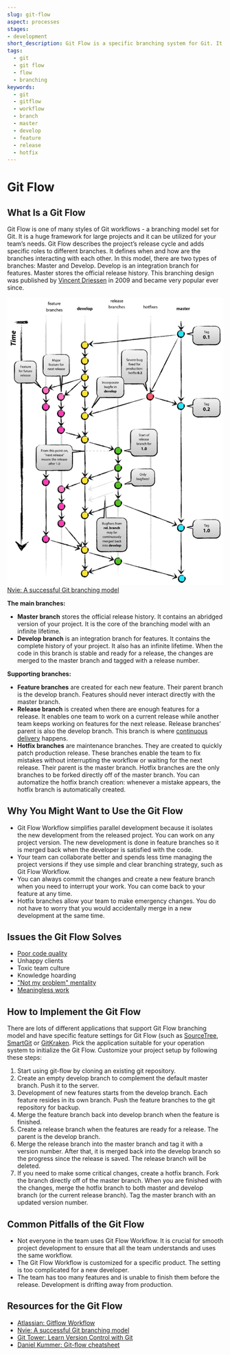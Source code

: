 ```yaml
---
slug: git-flow
aspect: processes
stages:
- development
short_description: Git Flow is a specific branching system for Git. It helps the team to better control and add different project versions.
tags:
  - git
  - git flow
  - flow
  - branching
keywords:
  - git
  - gitflow
  - workflow
  - branch
  - master
  - develop
  - feature
  - release
  - hotfix
---
```


# Git Flow

## What Is a Git Flow
Git Flow is one of many styles of Git workflows - a branching model set for Git. It is a huge framework for large projects and it can be utilized for your team’s needs. Git Flow describes the project’s release cycle and adds specific roles to different branches. It defines when and how are the branches interacting with each other. In this model, there are two types of branches: Master and Develop. Develop is an integration branch for features. Master stores the official release history. This branching design was published by [Vincent Driessen](https://nvie.com/posts/a-successful-git-branching-model/) in 2009 and became very popular ever since.

![Git Flow branching model](/files/git_flow.png)
[Nvie: A successful Git branching model](https://nvie.com/posts/a-successful-git-branching-model/)

**The main branches:**

- **Master branch** stores the official release history. It contains an abridged version of your project. It is the core of the branching model with an infinite lifetime.
- **Develop branch** is an integration branch for features. It contains the complete history of your project. It also has an infinite lifetime. When the code in this branch is stable and ready for a release, the changes are merged to the master branch and tagged with a release number.

**Supporting branches:**

- **Feature branches** are created for each new feature. Their parent branch is the develop branch. Features should never interact directly with the master branch.
- **Release branch** is created when there are enough features for a release. It enables one team to work on a current release while another team keeps working on features for the next release. Release branches’ parent is also the develop branch. This branch is where [continuous delivery](/practices/continuous-delivery) happens.
- **Hotfix branches** are maintenance branches. They are created to quickly patch production release. These branches enable the team to fix mistakes without interrupting the workflow or waiting for the next release. Their parent is the master branch. Hotfix branches are the only branches to be forked directly off of the master branch. You can automatize the hotfix branch creation: whenever a mistake appears, the hotfix branch is automatically created.

## Why You Might Want to Use the Git Flow

- Git Flow Workflow simplifies parallel development because it isolates the new development from the released project. You can work on any project version. The new development is done in feature branches so it is merged back when the developer is satisfied with the code.
- Your team can collaborate better and spends less time managing the project versions if they use simple and clear branching strategy, such as Git Flow Workflow.
- You can always commit the changes and create a new feature branch when you need to interrupt your work. You can come back to your feature at any time.
- Hotfix branches allow your team to make emergency changes. You do not have to worry that you would accidentally merge in a new development at the same time.

## Issues the Git Flow Solves

- [Poor code quality](/issues/poor-code-quality)
- Unhappy clients
- Toxic team culture
- Knowledge hoarding
- ["Not my problem" mentality](/issues/not-my-problem-mentality)
- [Meaningless work](/issues/meaningless-work)

## How to Implement the Git Flow
There are lots of different applications that support Git Flow branching model and have specific feature settings for Git Flow (such as [SourceTree](https://www.sourcetreeapp.com/), [SmartGit](https://www.syntevo.com/smartgit/) or [GitKraken](https://www.gitkraken.com/). Pick the application suitable for your operation system to initialize the Git Flow. Customize your project setup by following these steps:

1. Start using git-flow by cloning an existing git repository.
2. Create an empty develop branch to complement the default master branch. Push it to the server.
3. Development of new features starts from the develop branch. Each feature resides in its own branch. Push the feature branches to the git repository for backup.
4. Merge the feature branch back into develop branch when the feature is finished.
5. Create a release branch when the features are ready for a release. The parent is the develop branch.
6. Merge the release branch into the master branch and tag it with a version number. After that, it is merged back into the develop branch so the progress since the release is saved. The release branch will be deleted.
7. If you need to make some critical changes, create a hotfix branch. Fork the branch directly off of the master branch. When you are finished with the changes, merge the hotfix branch to both master and develop branch (or the current release branch). Tag the master branch with an updated version number.

## Common Pitfalls of the Git Flow

- Not everyone in the team uses Git Flow Workflow. It is crucial for smooth project development to ensure that all the team understands and uses the same workflow.
- The Git Flow Workflow is customized for a specific product. The setting is too complicated for a new developer.
- The team has too many features and is unable to finish them before the release. Development is drifting away from production.

## Resources for the Git Flow
- [Atlassian: Gitflow Workflow](https://www.atlassian.com/git/tutorials/comparing-workflows/gitflow-workflow)
- [Nvie: A successful Git branching model](https://nvie.com/posts/a-successful-git-branching-model/)
- [Git Tower: Learn Version Control with Git](https://www.git-tower.com/learn/git/ebook/en/command-line/advanced-topics/git-flow)
- [Daniel Kummer: Git-flow cheatsheet](https://danielkummer.github.io/git-flow-cheatsheet/)
